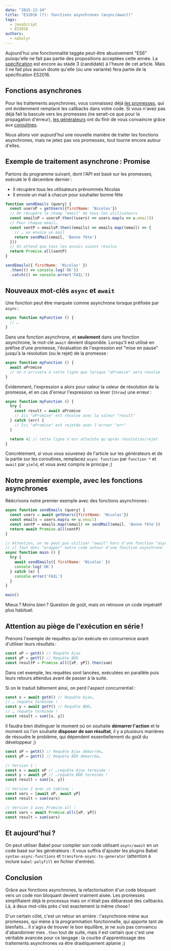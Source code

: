 ```yaml
---
date: "2015-12-14"
title: "ES2016 (?): fonctions asynchrones (async/await)"
tags:
  - JavaScript
  - ES2016
authors:
  - naholyr
---
```


Aujourd'hui une fonctionnalité taggée peut-être abusivement "ES6" puisqu'elle ne
fait pas partie des propositions acceptées cette année.
La [spécification](https://tc39.github.io/ecmascript-asyncawait/) est encore au
stade 3 (candidate) à l'heure de cet article. Mais il ne fait plus aucun doute
qu'elle (ou une variante) fera partie de la spécification ES2016.

## Fonctions asynchrones

Pour les traitements asynchrones, vous connaissez déjà
[les promesses](/fr/articles/js/es2015/promises/), qui ont
évidemment remplacé les callbacks dans votre code. Si vous n'avez pas déjà fait
la bascule vers les promesses (ne serait-ce que pour la propagation d'erreur),
[les générateurs](/fr/articles/js/es2015/generators/) ont
du finir de vous convaincre grâce aux [coroutines](/fr/articles/js/es2015/generators/#use-case-co-routines).

Nous allons voir aujourd'hui une nouvelle manière de traiter les fonctions
asynchrones, mais ne jetez pas vos promesses, tout tourne encore autour d'elles.

## Exemple de traitement asynchrone : Promise

Partons du programme suivant, dont l'API est basé sur les promesses, exécuté le
6 décembre dernier :

* Il récupère tous les utilisateurs prénommés Nicolas
* Il envoie  un mail à chacun pour souhaiter bonne fête

```js
function sendEmails (query) {
  const usersP = getUsers({firstName: 'Nicolas'})
  // On récupère le champ "email" de tous les utilisateurs
  const emailsP = usersP.then((users) => users.map(u => u.email))
  // Pour chaque email…
  const sentP = emailsP.then((emails) => emails.map((email) => {
    // … on envoie un mail
    return sendMail(email, 'Bonne fête')
  }))
  // On attend que tous les envois soient résolus
  return Promise.all(sentP)
}

sendEmails({ firstName: 'Nicolas' })
  .then(() => console.log('OK'))
  .catch(() => console.error('FAIL'))
```

## Nouveaux mot-clés ``async`` et ``await``

Une fonction peut être marquée comme asynchrone lorsque préfixée par ``async`` :

```js
async function myFunction () {
  // …
}
```

Dans une fonction asynchrone, et **seulement** dans une fonction asynchrone, le
mot-clé ``await`` devient disponible. Lorsqu'il est utilisé en préfixe d'une
promesse, l'évaluation de l'expression est "mise en pause" jusqu'à la résolution
(ou le rejet) de la promesse :

```js
async function myFunction () {
  await aPromise
  // on n'arrivera à cette ligne que lorsque "aPromise" sera résolue
}
```

Évidemment, l'expression a alors pour valeur la valeur de résolution de la
promesse, et en cas d'erreur l'expression va lever (``throw``) une erreur :

```js
async function myFunction () {
  try {
    const result = await aPromise
    // Ici "aPromise" est résolue avec la valeur "result"
  } catch (err) {
    // Ici "aPromise" est rejetée avec l'erreur "err"
  }

  return 42 // cette ligne n'est atteinte qu'après résolution/rejet
}
```

Concrètement, si vous vous souvenez de l'article sur les générateurs et de la
partie sur les coroutines, remplacez ``async function`` par ``function *`` et
``await`` par ``yield``, et vous avez compris le principe ;)

## Notre premier exemple, avec les fonctions asynchrones

Réécrivons notre premier exemple avec des fonctions asynchrones :

```js
async function sendEmails (query) {
  const users = await getUsers({firstName: 'Nicolas'})
  const emails = users.map(u => u.email)
  const sentP = emails.map((email) => sendMail(email, 'Bonne fête'))
  return await Promise.all(sentP)
}

// Attention, on ne peut pas utiliser "await" hors d'une fonction "async"
// il faut donc "wrapper" notre code autour d'une fonction asynchrone
async function main () {
  try {
    await sendEmails({ firstName: 'Nicolas' })
    console.log('OK')
  } catch (e) {
    console.error('FAIL')
  }
}

main()
```

Mieux ? Moins bien ? Question de goût, mais on retrouve un code impératif plus
habituel.

## Attention au piège de l'exécution en série !

Prenons l'exemple de requêtes qu'on exécute en concurrence avant d'utiliser
leurs résultats :

```js
const xP = getX() // Requête Ajax
const yP = getY() // Requête BDD
const resultP = Promise.all([xP, yP]).then(sum)
```

Dans cet exemple, les requêtes sont lancées, exécutées en parallèle puis leurs
retours attendus avant de passer à la suite.

Si on le traduit bêtement ainsi, on perd l'aspect concurrentiel :

```js
const x = await getX() // Requête Ajax…
// … requête terminée !
const y = await getY() // Requête BDD…
// … requête terminée !
const result = sum([x, y])
```

Il faudra bien distinguer le moment où on souhaite **démarrer l'action** et le
moment où l'on souhaite **disposer de son résultat**, il y a plusieurs manières
de résoudre le problème, qui dépendent essentiellement du goût du développeur ;)

```js
const xP = getX() // Requête Ajax démarrée…
const yP = getY() // Requête BDD démarrée…

// Version 1 :
const x = await xP // …requête Ajax terminée !
const y = await yP // …requête BDD terminée !
const result = sum([x, y])

// Version 2 avec un tableau :
const vars = [await xP, await yP]
const result = sum(vars)

// Version 3 avec Promise.all :
const vars = await Promise.all([xP, yP])
const result = sum(vars)
```

## Et aujourd'hui ?

On peut utiliser Babel pour compiler son code utilisant ``async/await`` en un
code basé sur les générateurs : Il vous suffira d'ajouter les plugins Babel
``syntax-async-functions`` et ``transform-async-to-generator`` (attention à
inclure ``babel-polyfill`` en fichier d'entrée).

## Conclusion

Grâce aux fonctions asynchrones, la refactorisation d'un code bloquant vers un
code non bloquant devient vraiment aisée. Les promesses simplifiaient déjà le
processus mais on n'était pas débarassé des callbacks. Là, à deux mot-clés près
c'est exactement la même chose !

D'un certain côté, c'est un retour en arrière : l'asynchrone mène aux promesses,
qui mène à la programmation fonctionnelle, qui apporte tant de bienfaits… Il
s'agira de trouver le bon équilibre, je ne suis pas convaincu d'abandonner mes
``.then`` tout de suite, mais il est certain que c'est une véritable avancée
pour ce langage : la courbe d'apprentissage des traitements asynchrones va être
drastiquement aplanie ;)
